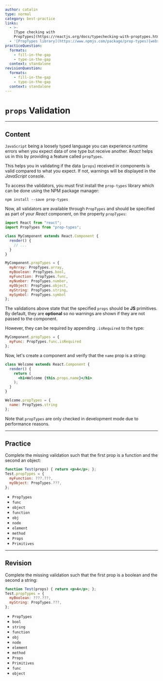 ```yaml
---
author: catalin
type: normal
category: best-practice
links:
  - >-
    [Type checking with
    PropTypes](https://reactjs.org/docs/typechecking-with-proptypes.html#react.proptypes){website}
  - '[PropTypes library](https://www.npmjs.com/package/prop-types){website}'
practiceQuestion:
  formats:
    - fill-in-the-gap
    - type-in-the-gap
  context: standalone
revisionQuestion:
  formats:
    - fill-in-the-gap
    - type-in-the-gap
  context: standalone
---
```


# `props` Validation


---

## Content

`JavaScript` being a loosely typed language you can experience runtime errors when you expect data of one type but receive another. *React* helps us in this by providing a feature called `propTypes`.

This helps you in validating if the data (`props`) received in components is valid compared to what you expect. If not, warnings will be displayed in the *JavaScript* console.

To access the validators, you must first install the `prop-types` library which can be done using the NPM package manager:

```shell
npm install --save prop-types
```

Now, all validators are available through `PropTypes` and should be specified as part of your *React* component, on the property `propTypes`:

```jsx
import React from "react";
import PropTypes from "prop-types";

class MyComponent extends React.Component {
  render() {
    // ...
  }
}

MyComponent.propTypes = {
  myArray: PropTypes.array,
  myBoolean: PropTypes.bool,
  myFunction: PropTypes.func,
  myNumber: PropTypes.number,
  myObject: PropTypes.object,
  myString: PropTypes.string,
  mySymbol: PropTypes.symbol
};
```

The validations above state that the specified `props` should be **JS** primitives. By default, they are **optional** so no warnings are shown if they are not passed to the component.

However, they can be required by appending `.isRequired` to the type:

```jsx
MyComponent.propTypes = {
  myFunc: PropTypes.func.isRequired
};
```

Now, let's create a component and verify that the `name` prop is a string:

```jsx
class Welcome extends React.Component {
  render() {
    return (
      <h1>Welcome {this.props.name}</h1>
    );
  }
}

Welcome.propTypes = {
  name: PropTypes.string
};
```

Note that `propTypes` are only checked in development mode due to performance reasons.


---

## Practice

Complete the missing validation such that the first prop is a function and the second an object:

```jsx
function Test(props) { return <p>A</p>; };
Test.propTypes = {
  myFunction: ???.???,
  myObject: PropTypes.???,
};
```

- `PropTypes`
- `func`
- `object`
- `function`
- `obj`
- `node`
- `element`
- `method`
- `Props`
- `Primitives`


---

## Revision

Complete the missing validation such that the first prop is a boolean and the second a string:

```jsx
function Test(props) { return <p>A</p>; };
Test.propTypes = {
  myBoolean: ???.???,
  myString: PropTypes.???,
};
```

- `PropTypes`
- `bool`
- `string`
- `function`
- `obj`
- `node`
- `element`
- `method`
- `Props`
- `Primitives`
- `func`
- `object`
